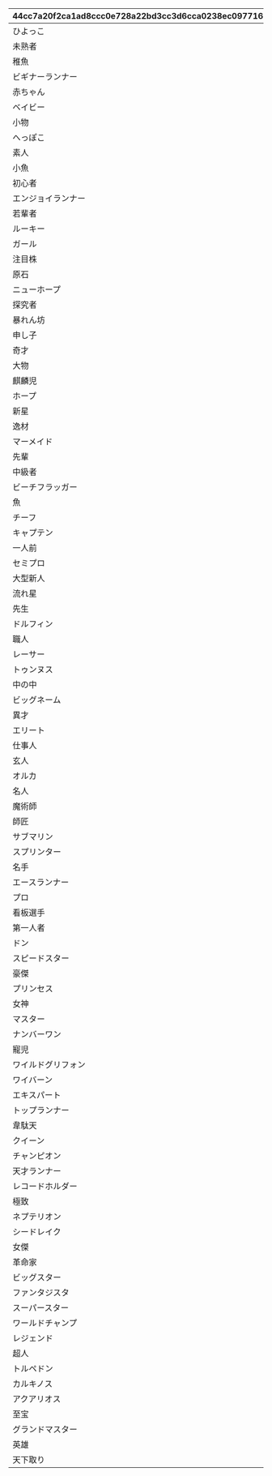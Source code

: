 |44cc7a20f2ca1ad8ccc0e728a22bd3cc3d6cca0238ec097716d1ce11b10c7a8d|32f0fcb2908c3cd85d671bc63635f1660d4a3ac3dd7ff03920d04f922b2a424a|a95fe8ff2bd0d8070af7a8d61944f80be9a9027543cc4ac0563a0ce854735737|7eb1623016c7a3f9fd46dc1693067db07240bdf121ae7f81a891b23554bd301d|d843b01849a620b2be832c62bac60685195c100204ac704db7cff10722c46e1d|
| --- | --- | --- | --- | --- |
|ひよっこ|1|1|26999|0|
|未熟者|1|2|26999|0|
|稚魚|1|3|26999|0|
|ビギナーランナー|3|4|26999|0|
|赤ちゃん|1|5|26999|0|
|ベイビー|1|6|26999|0|
|小物|1|7|26999|0|
|へっぽこ|1|8|26999|0|
|素人|1|9|26999|0|
|小魚|1|10|33999|27000|
|初心者|1|11|33999|27000|
|エンジョイランナー|3|12|33999|27000|
|若輩者|1|13|33999|27000|
|ルーキー|1|14|33999|27000|
|ガール|1|15|33999|27000|
|注目株|1|16|33999|27000|
|原石|1|17|33999|27000|
|ニューホープ|2|18|33999|27000|
|探究者|1|19|50399|34000|
|暴れん坊|1|20|50399|34000|
|申し子|1|21|50399|34000|
|奇才|1|22|50399|34000|
|大物|1|23|50399|34000|
|麒麟児|1|24|50399|34000|
|ホープ|1|25|50399|34000|
|新星|1|26|50399|34000|
|逸材|1|27|50399|34000|
|マーメイド|1|28|59999|50400|
|先輩|1|29|59999|50400|
|中級者|1|30|59999|50400|
|ビーチフラッガー|3|31|59999|50400|
|魚|1|32|59999|50400|
|チーフ|1|33|59999|50400|
|キャプテン|1|34|59999|50400|
|一人前|1|35|59999|50400|
|セミプロ|1|36|59999|50400|
|大型新人|1|37|59999|50400|
|流れ星|1|38|69999|60000|
|先生|1|39|69999|60000|
|ドルフィン|1|40|69999|60000|
|職人|1|41|69999|60000|
|レーサー|1|42|69999|60000|
|トゥンヌス|1|43|69999|60000|
|中の中|1|44|69999|60000|
|ビッグネーム|2|45|69999|60000|
|異才|1|46|69999|60000|
|エリート|1|47|69999|60000|
|仕事人|1|48|69999|60000|
|玄人|1|49|69999|60000|
|オルカ|1|50|83999|70000|
|名人|1|51|83999|70000|
|魔術師|1|52|83999|70000|
|師匠|1|53|83999|70000|
|サブマリン|1|54|83999|70000|
|スプリンター|2|55|83999|70000|
|名手|1|56|83999|70000|
|エースランナー|2|57|83999|70000|
|プロ|1|58|83999|70000|
|看板選手|1|59|83999|70000|
|第一人者|1|60|83999|70000|
|ドン|1|61|83999|70000|
|スピードスター|2|62|99999|84000|
|豪傑|1|63|99999|84000|
|プリンセス|1|64|99999|84000|
|女神|1|65|99999|84000|
|マスター|1|66|99999|84000|
|ナンバーワン|2|67|99999|84000|
|寵児|1|68|99999|84000|
|ワイルドグリフォン|3|69|99999|84000|
|ワイバーン|1|70|99999|84000|
|エキスパート|2|71|99999|84000|
|トップランナー|2|72|99999|84000|
|韋駄天|1|73|119999|100000|
|クイーン|1|74|119999|100000|
|チャンピオン|2|75|119999|100000|
|天才ランナー|2|76|119999|100000|
|レコードホルダー|3|77|119999|100000|
|極致|1|78|119999|100000|
|ネプテリオン|2|79|119999|100000|
|シードレイク|2|80|119999|100000|
|女傑|1|81|119999|100000|
|革命家|1|82|119999|100000|
|ビッグスター|2|83|119999|100000|
|ファンタジスタ|2|84|999999|120000|
|スーパースター|2|85|999999|120000|
|ワールドチャンプ|3|86|999999|120000|
|レジェンド|1|87|999999|120000|
|超人|1|88|999999|120000|
|トルペドン|1|89|999999|120000|
|カルキノス|1|90|999999|120000|
|アクアリオス|2|91|999999|120000|
|至宝|1|92|999999|120000|
|グランドマスター|3|93|999999|120000|
|英雄|1|94|999999|120000|
|天下取り|1|95|999999|120000|